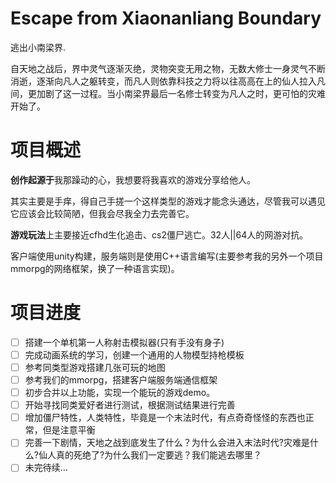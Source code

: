 # Escape from Xiaonanliang Boundary

逃出小南梁界.

自天地之战后，界中灵气逐渐灭绝，灵物突变无用之物，无数大修士一身灵气不断消逝，逐渐向凡人之躯转变，而凡人则依靠科技之力将以往高高在上的仙人拉入凡间，更加剧了这一过程。当小南梁界最后一名修士转变为凡人之时，更可怕的灾难开始了。



# 项目概述

**创作起源于**我那躁动的心，我想要将我喜欢的游戏分享给他人。

其实主要是手痒，得自己手搓一个这样类型的游戏才能念头通达，尽管我可以遇见它应该会比较简陋，但我会尽我全力去完善它。

**游戏玩法**上主要接近cfhd生化追击、cs2僵尸逃亡。32人||64人的网游对抗。

客户端使用unity构建，服务端则是使用C++语言编写(主要参考我的另外一个项目mmorpg的网络框架，换了一种语言实现)。



# 项目进度

- [ ] 搭建一个单机第一人称射击模拟器(只有手没有身子)
- [ ] 完成动画系统的学习，创建一个通用的人物模型持枪模板
- [ ] 参考同类型游戏搭建几张可玩的地图
- [ ] 参考我们的mmorpg，搭建客户端服务端通信框架
- [ ] 初步合并以上功能，实现一个能玩的游戏demo。
- [ ] 开始寻找同类爱好者进行测试，根据测试结果进行完善
- [ ] 增加僵尸特性，人类特性，毕竟是一个末法时代，有点奇奇怪怪的东西也正常，但是注意平衡
- [ ] 完善一下剧情，天地之战到底发生了什么？为什么会进入末法时代?灾难是什么?仙人真的死绝了?为什么我们一定要逃？我们能逃去哪里？
- [ ] 未完待续...